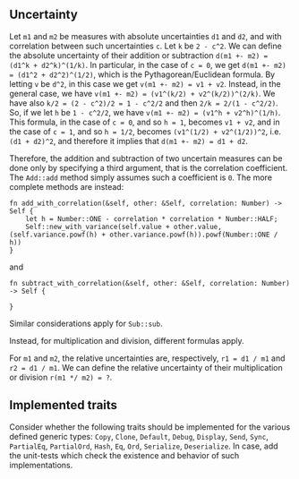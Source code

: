 ## Uncertainty

Let `m1` and `m2` be measures with absolute uncertainties `d1` and `d2`, and with correlation between such uncertainties `c`.
Let `k` be `2 - c^2`.
We can define the absolute uncertainty of their addition or subtraction `d(m1 +- m2) = (d1^k + d2^k)^(1/k)`.
In particular, in the case of `c = 0`, we get `d(m1 +- m2) = (d1^2 + d2^2)^(1/2)`, which is the Pythagorean/Euclidean formula.
By letting `v` be `d^2`, in this case we get `v(m1 +- m2) = v1 + v2`.
Instead, in the general case, we have `v(m1 +- m2) = (v1^(k/2) + v2^(k/2))^(2/k)`.
We have also `k/2 = (2 - c^2)/2 = 1 - c^2/2`
and then `2/k = 2/(1 - c^2/2)`.
So, if we let `h` be `1 - c^2/2`, we have `v(m1 +- m2) = (v1^h + v2^h)^(1/h)`.
This formula, in the case of `c = 0`, and so `h = 1`, becomes `v1 + v2`, and in the case of `c = 1`, and so `h = 1/2`, becomes `(v1^(1/2) + v2^(1/2))^2`, i.e. `(d1 + d2)^2`, and therefore it implies that `d(m1 +- m2) = d1 + d2`.

Therefore, the addition and subtraction of two uncertain measures can be done only by specifying a third argument, that is the correlation coefficient.
The `Add::add` method simply assumes such a coefficient is `0`.
The more complete methods are instead:
```
fn add_with_correlation(&self, other: &Self, correlation: Number) -> Self {
    let h = Number::ONE - correlation * correlation * Number::HALF;
    Self::new_with_variance(self.value + other.value, (self.variance.powf(h) + other.variance.powf(h)).powf(Number::ONE / h))
}
```
and
```
fn subtract_with_correlation(&self, other: &Self, correlation: Number) -> Self {

}
```

Similar considerations apply for `Sub::sub`.

Instead, for multiplication and division, different formulas apply.

For `m1` and `m2`, the relative uncertainties are, respectively, `r1 = d1 / m1` and `r2 = d1 / m1`.
We can define the relative uncertainty of their multiplication or division `r(m1 */ m2) = ?`.

## Implemented traits

Consider whether the following traits should be implemented for the various defined generic types: `Copy`, `Clone`, `Default`, `Debug`, `Display`, `Send`, `Sync`, `PartialEq`, `PartialOrd`, `Hash`, `Eq`, `Ord`, `Serialize`, `Deserialize`.
In case, add the unit-tests which check the existence and behavior of such implementations.
